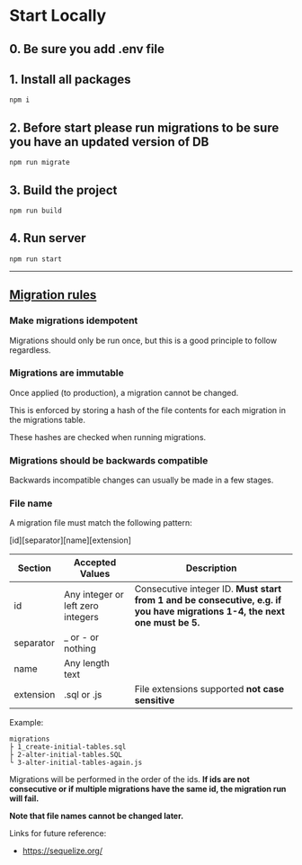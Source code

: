 # Start Locally
## 0. Be sure you add .env file
## 1. Install all packages
``` npm i ```
## 2. Before start please run migrations to be sure you have an updated version of DB
``` npm run migrate ```
## 3. Build the project
``` npm run build ```
## 4. Run server
``` npm run start ```

___
## [Migration rules](https://www.npmjs.com/package/postgres-migrations)
### Make migrations idempotent
Migrations should only be run once, but this is a good principle to follow regardless.

### Migrations are immutable
Once applied (to production), a migration cannot be changed.

This is enforced by storing a hash of the file contents for each migration in the migrations table.

These hashes are checked when running migrations.

### Migrations should be backwards compatible
Backwards incompatible changes can usually be made in a few stages.

### File name
A migration file must match the following pattern:

[id][separator][name][extension]

| Section  | Accepted Values | Description |
| ------------- | ------------- | ------------- |
| id            | Any integer or left zero integers  | Consecutive integer ID. **Must start from 1 and be consecutive, e.g. if you have migrations 1-4, the next one must be 5.** |
| separator     | _ or - or nothing  | |
| name          | Any length text  | |
| extension     | .sql or .js  | File extensions supported **not case sensitive**|

Example:

```
migrations
├ 1_create-initial-tables.sql
├ 2-alter-initial-tables.SQL
└ 3-alter-initial-tables-again.js
```

Migrations will be performed in the order of the ids. **If ids are not consecutive or if multiple migrations have the same id, the migration run will fail.**

**Note that file names cannot be changed later.**


Links for future reference:
- https://sequelize.org/